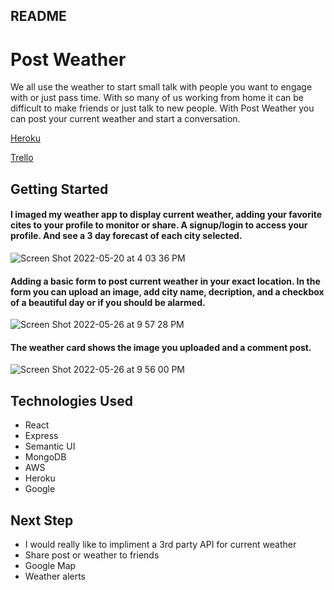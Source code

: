 ## README

# Post Weather




We all use the weather to start small talk with people you want to engage with or just pass time. With so many of us working from home it can be difficult to make friends or just talk to new people. 
With Post Weather you can post your current weather and start a conversation.

<a href="https://postweather.herokuapp.com">Heroku</a>

<a href="https://trello.com/b/VjRW7Grx/weather-app">Trello</a>

## Getting Started

#### I imaged my weather app to display current weather, adding your favorite cites to your profile to monitor or share. A signup/login to access your profile. And see a 3 day forecast of each city selected.
![Screen Shot 2022-05-20 at 4 03 36 PM](https://user-images.githubusercontent.com/93844738/170642397-f7f230d0-1c5b-4282-addb-357a4bf44849.png)

#### Adding a basic form to post current weather in your exact location. In the form you can upload an image, add city name, decription, and a checkbox of a beautiful day or if you should be alarmed.
![Screen Shot 2022-05-26 at 9 57 28 PM](https://user-images.githubusercontent.com/93844738/170643206-121d96f2-bc9f-4e50-8aac-37ec2120c5b0.png)

#### The weather card shows the image you uploaded and a comment post.
![Screen Shot 2022-05-26 at 9 56 00 PM](https://user-images.githubusercontent.com/93844738/170643703-42880559-8deb-40fb-984f-6da2b42a4b44.png)


## Technologies Used
- React
- Express
- Semantic UI
- MongoDB
- AWS
- Heroku
- Google

## Next Step
- I would really like to impliment a 3rd party API for current weather
- Share post or weather to friends
- Google Map
- Weather alerts
